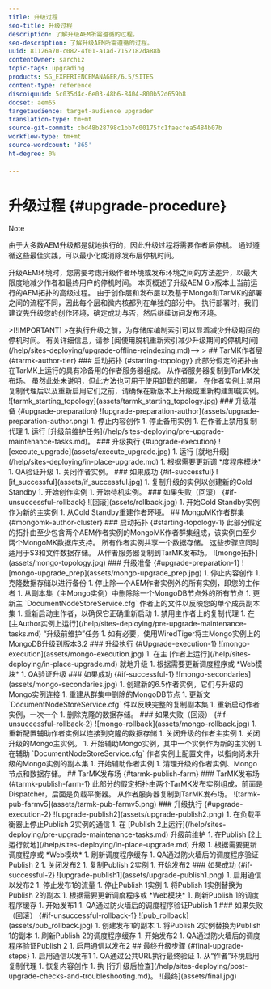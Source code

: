 ```yaml
---
title: 升级过程
seo-title: 升级过程
description: 了解升级AEM所需遵循的过程。
seo-description: 了解升级AEM所需遵循的过程。
uuid: 81126a70-c082-4f01-a1ad-7152182da88b
contentOwner: sarchiz
topic-tags: upgrading
products: SG_EXPERIENCEMANAGER/6.5/SITES
content-type: reference
discoiquuid: 5c035d4c-6e03-48b6-8404-800b52d659b8
docset: aem65
targetaudience: target-audience upgrader
translation-type: tm+mt
source-git-commit: cbd48b28798c1bb7c00175fc1faecfea5484b07b
workflow-type: tm+mt
source-wordcount: '865'
ht-degree: 0%

---
```



# 升级过程 {#upgrade-procedure}

>[!NOTE]
>
>由于大多数AEM升级都是就地执行的，因此升级过程将需要作者层停机。 通过遵循这些最佳实践，可以最小化或消除发布层停机时间。

升级AEM环境时，您需要考虑升级作者环境或发布环境之间的方法差异，以最大限度地减少作者和最终用户的停机时间。 本页概述了升级AEM 6.x版本上当前运行的AEM拓扑的高级过程。 由于创作层和发布层以及基于Mongo和TarMK的部署之间的流程不同，因此每个层和微内核都列在单独的部分中。 执行部署时，我们建议先升级您的创作环境，确定成功与否，然后继续访问发布环境。

<!-->>[!IMPORTANT]
>在执行升级之前，为存储库编制索引可以显着减少升级期间的停机时间。 有关详细信息，请参 [阅使用脱机重新索引减少升级期间的停机时间](/help/sites-deploying/upgrade-offline-reindexing.md)—>
>
## TarMK作者层 {#tarmk-author-tier}

### 启动拓扑 {#starting-topology}

此部分假定的拓扑由在TarMK上运行的具有冷备用的作者服务器组成。 从作者服务器复制到TarMK发布场。 虽然此处未说明，但此方法也可用于使用卸载的部署。 在作者实例上禁用复制代理后以及重新启用它们之前，请确保在新版本上升级或重新构建卸载实例。

![tarmk_starting_topology](assets/tarmk_starting_topology.jpg)

### 升级准备 {#upgrade-preparation}

![upgrade-preparation-author](assets/upgrade-preparation-author.png)

1. 停止内容创作

1. 停止备用实例

1. 在作者上禁用复制代理

1. 运行 [升级前维护任务](/help/sites-deploying/pre-upgrade-maintenance-tasks.md)。

### 升级执行 {#upgrade-execution}

![execute_upgrade](assets/execute_upgrade.jpg)

1. 运行 [就地升级](/help/sites-deploying/in-place-upgrade.md)
1. 根据需要更新调 *度程序模块*

1. QA验证升级

1. 关闭作者实例。

### 如果成功 {#if-successful}

![if_successful](assets/if_successful.jpg)

1. 复制升级的实例以创建新的Cold Standby

1. 开始创作实例

1. 开始待机实例。

### 如果失败（回滚） {#if-unsuccessful-rollback}

![回滚](assets/rollback.jpg)

1. 开始Cold Standby实例作为新的主实例

1. 从Cold Standby重建作者环境。

## MongoMK作者群集 {#mongomk-author-cluster}

### 启动拓扑 {#starting-topology-1}

此部分假定的拓扑由至少包含两个AEM作者实例的MongoMK作者群集组成，该实例由至少两个MongoMK数据库支持。 所有作者实例共享一个数据存储。 这些步骤应同时适用于S3和文件数据存储。 从作者服务器复制到TarMK发布场。

![mongo拓扑](assets/mongo-topology.jpg)

### 升级准备 {#upgrade-preparation-1}

![mongo-upgrade_prep](assets/mongo-upgrade_prep.jpg)

1. 停止内容创作
1. 克隆数据存储以进行备份
1. 停止除一个AEM作者实例外的所有实例，即您的主作者
1. 从副本集（主Mongo实例）中删除除一个MongoDB节点外的所有节点
1. 更新主 `DocumentNodeStoreService.cfg` 作者上的文件以反映您的单个成员副本集
1. 重新启动主作者，以确保它正确重新启动
1. 禁用主作者上的复制代理
1. 在 [主Author实例上运行](/help/sites-deploying/pre-upgrade-maintenance-tasks.md) “升级前维护”任务
1. 如有必要，使用WiredTiger将主Mongo实例上的MongoDB升级到版本3.2

### 升级执行 {#Upgrade-execution-1}

![mongo-execution](assets/mongo-execution.jpg)

1. 在主 [作者上运行](/help/sites-deploying/in-place-upgrade.md) 就地升级
1. 根据需要更新调度程序或 *Web模块*
1. QA验证升级

### 如果成功 {#if-successful-1}

![mongo-secondaries](assets/mongo-secondaries.jpg)

1. 创建新的6.5作者实例，它们与升级的Mongo实例连接

1. 重建从群集中删除的MongoDB节点

1. 更新文 `DocumentNodeStoreService.cfg` 件以反映完整的复制副本集

1. 重新启动作者实例，一次一个

1. 删除克隆的数据存储。

### 如果失败（回滚）  {#if-unsuccessful-rollback-2}

![mongo-rollback](assets/mongo-rollback.jpg)

1. 重新配置辅助作者实例以连接到克隆的数据存储

1. 关闭升级的作者主实例

1. 关闭升级的Mongo主实例。

1. 开始辅助Mongo实例，其中一个实例作为新的主实例

1. 在辅助 `DocumentNodeStoreService.cfg` 作者实例上配置文件，以指向尚未升级的Mongo实例的副本集

1. 开始辅助作者实例

1. 清理升级的作者实例、Mongo节点和数据存储。

## TarMK发布场 {#tarmk-publish-farm}

### TarMK发布场 {#tarmk-publish-farm-1}

此部分的假定拓扑由两个TarMK发布实例组成，前面是Dispatcher，后面是负载平衡器。 从作者服务器复制到TarMK发布场。

![tarmk-pub-farmv5](assets/tarmk-pub-farmv5.png)

### 升级执行 {#upgrade-execution-2}

![upgrade-publish2](assets/upgrade-publish2.png)

1. 在负载平衡器上停止Publish 2实例的通信
1. 在 [Publish 2上运行](/help/sites-deploying/pre-upgrade-maintenance-tasks.md) 升级前维护
1. 在Publish [2上运行就地](/help/sites-deploying/in-place-upgrade.md) 升级
1. 根据需要更新调度程序或 *Web模块*
1. 刷新调度程序缓存
1. QA通过防火墙后的调度程序验证Publish 2
1. 关闭发布2
1. 复制Publish 2实例
1. 开始发布2

### 如果成功 {#if-successful-2}

![upgrade-publish1](assets/upgrade-publish1.png)

1. 启用通信以发布2
1. 停止发布1的流量
1. 停止Publish 1实例
1. 将Publish 1实例替换为Publish 2的副本
1. 根据需要更新调度程序或 *Web模块*
1. 刷新Publish 1的调度程序缓存
1. 开始发布1
1. QA通过防火墙后的调度程序验证Publish 1

### 如果失败（回滚） {#if-unsuccessful-rollback-1}

![pub_rollback](assets/pub_rollback.jpg)

1. 创建发布1的副本
1. 将Publish 2实例替换为Publish 1的副本
1. 刷新Publish 2的调度程序缓存
1. 开始发布2
1. QA通过防火墙后的调度程序验证Publish 2
1. 启用通信以发布2

## 最终升级步骤 {#final-upgrade-steps}

1. 启用通信以发布1
1. QA通过公共URL执行最终验证
1. 从“作者”环境启用复制代理
1. 恢复内容创作
1. 执 [行升级后检查](/help/sites-deploying/post-upgrade-checks-and-troubleshooting.md)。

![最终](assets/final.jpg)

